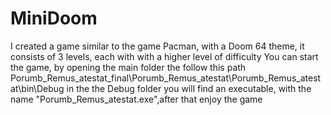 # MiniDoom
 I created a game similar to the game Pacman, with a Doom 64 theme, it consists of 3 levels, each with with a higher level of difficulty You can start the game, by opening the main folder the follow this path Porumb_Remus_atestat_final\Porumb_Remus_atestat\Porumb_Remus_atestat\bin\Debug in the the Debug folder you will find an executable, with the name "Porumb_Remus_atestat.exe",after that enjoy the game
